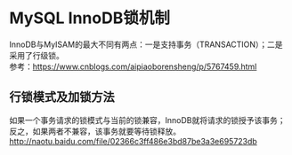 # MySQL InnoDB锁机制
InnoDB与MyISAM的最大不同有两点：一是支持事务（TRANSACTION）；二是采用了行级锁。</br>
参考：https://www.cnblogs.com/aipiaoborensheng/p/5767459.html</br>
## 行锁模式及加锁方法
如果一个事务请求的锁模式与当前的锁兼容，InnoDB就将请求的锁授予该事务；</br>
反之，如果两者不兼容，该事务就要等待锁释放。</br>
http://naotu.baidu.com/file/02366c3ff486e3bd87be3a3e695723db </br>

